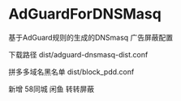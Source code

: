 # AdGuardForDNSMasq

基于AdGuard规则的生成的DNSmasq 广告屏蔽配置

下载路径
dist/adguard-dnsmasq-dist.conf 

拼多多域名黑名单 dist/block_pdd.conf


新增
58同城 闲鱼 转转屏蔽
